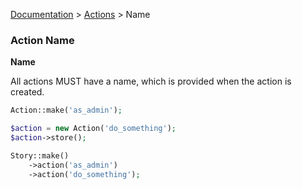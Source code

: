 [Documentation](/docs/documentation.md) > [Actions](/docs/actions.md) > Name

### Action Name

**Name**

All actions MUST have a name, which is provided when the action is created.

```php
Action::make('as_admin');

$action = new Action('do_something');
$action->store();

Story::make()
    ->action('as_admin')
    ->action('do_something');
```
